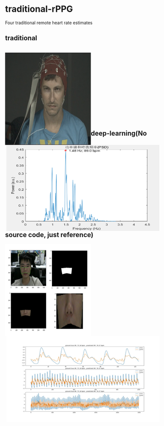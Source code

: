 # traditional-rPPG
Four traditional remote heart rate estimates

## traditional
<br>
<img src=".\pic\1111.png" width="280" height="300" alt="video" align ="left"> <img src=".\pic\psd.png" width="500" height="280" alt="predict" align="right">
</br> 
<br></br> 
<br></br> 
<br></br> 
<br></br> 
<br></br> 
<br></br> 

## deep-learning(No source code, just reference)

<img src=".\pic\ROI.png" width="280" height="300" alt="video" align ="left">
<img src=".\pic\0003_3.jpg" width="500" height="280" alt="predict"  align="right">
